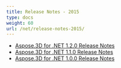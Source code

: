 ```yaml
---
title: Release Notes - 2015
type: docs
weight: 60
url: /net/release-notes-2015/
---
```


- [Aspose.3D for .NET 1.2.0 Release Notes](/3d/net/aspose-3d-for-net-1-2-0-release-notes-html/)
- [Aspose.3D for .NET 1.1.0 Release Notes](/3d/net/aspose-3d-for-net-1-1-0-release-notes-html/)
- [Aspose.3D for .NET 1.0.0 Release Notes](/3d/net/aspose-3d-for-net-1-0-0-release-notes-html/)
